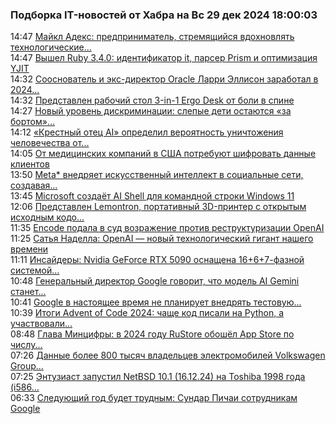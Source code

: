 <h3>Подборка IT-новостей от Хабра на Вс 29 дек 2024 18:00:03</h3>
<div class="rssn table">
  <span class="smaller gray hspace">14:47</span>
  <a class="nodecor" href="https://habr.com/ru/companies/bothub/news/870830/?utm_source=habrahabr&utm_medium=rss&utm_campaign=870830">Майкл Адекс: предприниматель, стремящийся вдохновлять технологические...</a>
</div>
<div class="rssn table">
  <span class="smaller gray hspace">14:47</span>
  <a class="nodecor" href="https://habr.com/ru/news/870828/?utm_source=habrahabr&utm_medium=rss&utm_campaign=870828">Вышел Ruby 3.4.0: идентификатор it, парсер Prism и оптимизация YJIT</a>
</div>
<div class="rssn table">
  <span class="smaller gray hspace">14:32</span>
  <a class="nodecor" href="https://habr.com/ru/news/870824/?utm_source=habrahabr&utm_medium=rss&utm_campaign=870824">Сооснователь и экс-директор Oracle Ларри Эллисон заработал в 2024...</a>
</div>
<div class="rssn table">
  <span class="smaller gray hspace">14:32</span>
  <a class="nodecor" href="https://habr.com/ru/news/870822/?utm_source=habrahabr&utm_medium=rss&utm_campaign=870822">Представлен рабочий стол 3-in-1 Ergo Desk от боли в спине</a>
</div>
<div class="rssn table">
  <span class="smaller gray hspace">14:27</span>
  <a class="nodecor" href="https://habr.com/ru/companies/bothub/news/870820/?utm_source=habrahabr&utm_medium=rss&utm_campaign=870820">Новый уровень дискриминации: слепые дети остаются «за бортом»...</a>
</div>
<div class="rssn table">
  <span class="smaller gray hspace">14:12</span>
  <a class="nodecor" href="https://habr.com/ru/companies/bothub/news/870816/?utm_source=habrahabr&utm_medium=rss&utm_campaign=870816">«Крестный отец AI» определил вероятность уничтожения человечества от...</a>
</div>
<div class="rssn table">
  <span class="smaller gray hspace">14:05</span>
  <a class="nodecor" href="https://habr.com/ru/news/870814/?utm_source=habrahabr&utm_medium=rss&utm_campaign=870814">От медицинских компаний в США потребуют шифровать данные клиентов</a>
</div>
<div class="rssn table">
  <span class="smaller gray hspace">13:50</span>
  <a class="nodecor" href="https://habr.com/ru/companies/bothub/news/870812/?utm_source=habrahabr&utm_medium=rss&utm_campaign=870812">Meta* внедряет искусственный интеллект в социальные сети, создавая...</a>
</div>
<div class="rssn table">
  <span class="smaller gray hspace">13:45</span>
  <a class="nodecor" href="https://habr.com/ru/news/870808/?utm_source=habrahabr&utm_medium=rss&utm_campaign=870808">Microsoft создаёт AI Shell для командной строки Windows 11</a>
</div>
<div class="rssn table">
  <span class="smaller gray hspace">12:06</span>
  <a class="nodecor" href="https://habr.com/ru/news/870802/?utm_source=habrahabr&utm_medium=rss&utm_campaign=870802">Представлен Lemontron, портативный 3D-принтер с открытым исходным кодо...</a>
</div>
<div class="rssn table">
  <span class="smaller gray hspace">11:35</span>
  <a class="nodecor" href="https://habr.com/ru/news/870798/?utm_source=habrahabr&utm_medium=rss&utm_campaign=870798">Encode подала в суд возражение против реструктуризации OpenAI</a>
</div>
<div class="rssn table">
  <span class="smaller gray hspace">11:25</span>
  <a class="nodecor" href="https://habr.com/ru/companies/bothub/news/870796/?utm_source=habrahabr&utm_medium=rss&utm_campaign=870796">Сатья Наделла: OpenAI — новый технологический гигант нашего времени</a>
</div>
<div class="rssn table">
  <span class="smaller gray hspace">11:11</span>
  <a class="nodecor" href="https://habr.com/ru/news/870794/?utm_source=habrahabr&utm_medium=rss&utm_campaign=870794">Инсайдеры: Nvidia GeForce RTX 5090 оснащена 16+6+7-фазной системой...</a>
</div>
<div class="rssn table">
  <span class="smaller gray hspace">10:48</span>
  <a class="nodecor" href="https://habr.com/ru/companies/bothub/news/870790/?utm_source=habrahabr&utm_medium=rss&utm_campaign=870790">Генеральный директор Google говорит, что модель AI Gemini станет...</a>
</div>
<div class="rssn table">
  <span class="smaller gray hspace">10:41</span>
  <a class="nodecor" href="https://habr.com/ru/companies/bothub/news/870788/?utm_source=habrahabr&utm_medium=rss&utm_campaign=870788">Google в настоящее время не планирует внедрять тестовую...</a>
</div>
<div class="rssn table">
  <span class="smaller gray hspace">10:39</span>
  <a class="nodecor" href="https://habr.com/ru/news/870786/?utm_source=habrahabr&utm_medium=rss&utm_campaign=870786">Итоги Advent of Code 2024: чаще код писали на Python, а участвовали...</a>
</div>
<div class="rssn table">
  <span class="smaller gray hspace">08:48</span>
  <a class="nodecor" href="https://habr.com/ru/news/870778/?utm_source=habrahabr&utm_medium=rss&utm_campaign=870778">Глава Минцифры: в 2024 году RuStore обошёл App Store по числу...</a>
</div>
<div class="rssn table">
  <span class="smaller gray hspace">07:26</span>
  <a class="nodecor" href="https://habr.com/ru/news/870770/?utm_source=habrahabr&utm_medium=rss&utm_campaign=870770">Данные более 800 тысяч владельцев электромобилей Volkswagen Group...</a>
</div>
<div class="rssn table">
  <span class="smaller gray hspace">07:25</span>
  <a class="nodecor" href="https://habr.com/ru/news/870768/?utm_source=habrahabr&utm_medium=rss&utm_campaign=870768">Энтузиаст запустил NetBSD 10.1 (16.12.24) на Toshiba 1998 года (i586...</a>
</div>
<div class="rssn table">
  <span class="smaller gray hspace">06:33</span>
  <a class="nodecor" href="https://habr.com/ru/news/870764/?utm_source=habrahabr&utm_medium=rss&utm_campaign=870764">Следующий год будет трудным: Сундар Пичаи сотрудникам Google</a>
</div>